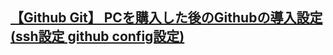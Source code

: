 ## [【Github Git】 PCを購入した後のGithubの導入設定 (ssh設定 github config設定)](https://qiita.com/utahub/items/f41176c22f9ab4ba30b3)
